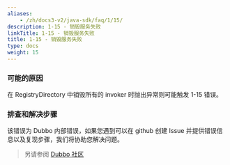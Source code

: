 ```yaml
---
aliases:
    - /zh/docs3-v2/java-sdk/faq/1/15/
description: 1-15 - 销毁服务失败
linkTitle: 1-15 - 销毁服务失败
title: 1-15 - 销毁服务失败
type: docs
weight: 15
---
```




### 可能的原因
 在 RegistryDirectory 中销毁所有的 invoker 时抛出异常则可能触发 1-15 错误。

### 排查和解决步骤
该错误为 Dubbo 内部错误，如果您遇到可以在 github 创建 Issue 并提供错误信息以及复现步骤，我们将协助您解决问题。


> 另请参阅 [Dubbo 社区](https://github.com/apache/dubbo)